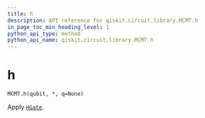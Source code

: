 ```yaml
---
title: h
description: API reference for qiskit.circuit.library.MCMT.h
in_page_toc_min_heading_level: 1
python_api_type: method
python_api_name: qiskit.circuit.library.MCMT.h
---
```


# h

<span id="qiskit.circuit.library.MCMT.h" />

`MCMT.h(qubit, *, q=None)`

Apply [`HGate`](qiskit.circuit.library.HGate "qiskit.circuit.library.HGate").

